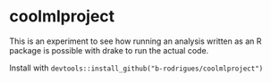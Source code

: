 # coolmlproject

This is an experiment to see how running an analysis written as an R package is possible with drake to run the actual code.

Install with `devtools::install_github("b-rodrigues/coolmlproject")`
